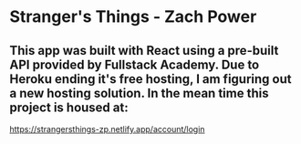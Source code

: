 # Stranger's Things - Zach Power



## This app was built with React using a pre-built API provided by Fullstack Academy. Due to Heroku ending it's free hosting, I am figuring out a new hosting solution. In the mean time this project is housed at: 

https://strangersthings-zp.netlify.app/account/login
